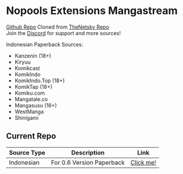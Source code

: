 # Nopools Extensions Mangastream

[Github Repo](https://github.com/naufaljct48/nopools-extensions)
Cloned from [TheNetsky Repo](https://github.com/TheNetsky/extensions-mangastream)
<br>
Join the [Discord](https://discord.gg/rmf6jQpMU9) for support and more sources!

Indonesian Paperback Sources:

- Kanzenin (18+)
- Kiryuu
- Komikcast
- KomikIndo
- KomikIndo.Top (18+)
- KomikTap (18+)
- Komiku.com
- Mangatale.co
- Mangasusu (18+)
- WestManga
- Shinigami

## Current Repo

| Source Type | Description                                   | Link                                                               |
| ----------- | --------------------------------------------- | ------------------------------------------------------------------ |
| Indonesian  | For 0.6 Version Paperback                     | [Click me!](https://naufaljct48.github.io/nopools-extensions/0.6/) |
